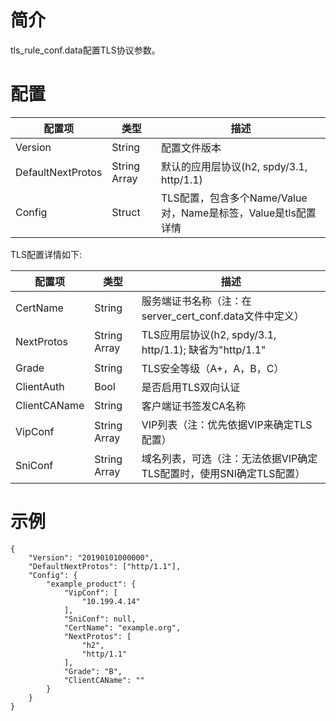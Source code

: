 # 简介

tls_rule_conf.data配置TLS协议参数。

# 配置

| 配置项            | 类型         | 描述                                                          |
| ----------------- | ------------ | ------------------------------------------------------------- |
| Version           | String       | 配置文件版本                                                  |
| DefaultNextProtos | String Array | 默认的应用层协议(h2, spdy/3.1, http/1.1)                      |
| Config            | Struct       | TLS配置，包含多个Name/Value对，Name是标签，Value是tls配置详情 |

TLS配置详情如下: 

| 配置项       | 类型         | 描述                                                                     |
| ------------ | ------------ | ------------------------------------------------------------------------ |
| CertName     | String       | 服务端证书名称（注：在server_cert_conf.data文件中定义）                  |
| NextProtos   | String Array | TLS应用层协议(h2, spdy/3.1, http/1.1); 缺省为"http/1.1"                  |
| Grade        | String       | TLS安全等级（A+，A，B，C）                                               |
| ClientAuth   | Bool         | 是否启用TLS双向认证                                                      |
| ClientCAName | String       | 客户端证书签发CA名称                                                     |
| VipConf      | String Array | VIP列表（注：优先依据VIP来确定TLS配置）                                  |
| SniConf      | String Array | 域名列表，可选（注：无法依据VIP确定TLS配置时，使用SNI确定TLS配置）       |

# 示例

```
{
    "Version": "20190101000000",
    "DefaultNextProtos": ["http/1.1"],
    "Config": {
        "example_product": {
            "VipConf": [
                "10.199.4.14"
            ],
            "SniConf": null,
            "CertName": "example.org",
            "NextProtos": [
                "h2",
                "http/1.1"
            ],
            "Grade": "B",
            "ClientCAName": ""
        }
    }
}
```
